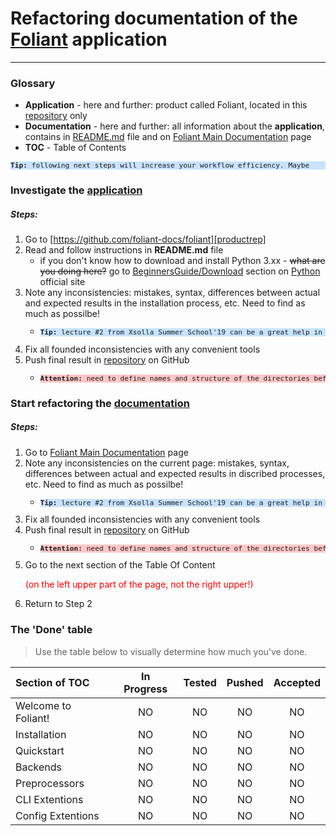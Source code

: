# Refactoring documentation of the [Foliant][productrep] application

---

### Glossary

- **Application** - here and further: product called Foliant, located in this [repository][productrep] only
- **Documentation** - here and further: all information about the **application**, contains in [README.md][productrep] file and on [Foliant Main Documentation][foliantdocs] page
- **TOC** - Table of Contents 

<pre style="font-size: 80%; background-color: #c7e3ff"><strong>Tip:</strong> following next steps will increase your workflow efficiency. Maybe</pre>

### Investigate the [application](https://github.com/foliant-docs/foliant)

##### Steps:

1. Go to [https://github.com/foliant-docs/foliant][productrep]
2. Read and follow instructions in **README.md** file
    + if you don't know how to download and install Python 3.xx - <s>what are you doing here?</s> go to [BeginnersGuide/Download](https://wiki.python.org/moin/BeginnersGuide/Download) section on [Python](https://www.python.org) official site 
3. Note any inconsistencies: mistakes, syntax, differences between actual and expected results in the installation process, etc. Need to find as much as possilbe!
    + <pre style="font-size: 80%; background-color: #c7e3ff"><strong>Tip:</strong> lecture #2 from Xsolla Summer School'19 can be a great help in this</pre>
4. Fix all founded inconsistencies with any convenient tools
5. Push final result in [repository][reportrep] on GitHub
    + <pre style="font-size: 80%; background-color: #ffc7c7"><strong>Attention:</strong> need to define names and structure of the directories before ```push``` all changes</pre>

### Start refactoring the [documentation][foliantdocs]

##### Steps:

1. Go to [Foliant Main Documentation][foliantdocs] page
2. Note any inconsistencies on the current page: mistakes, syntax, differences between actual and expected results in discribed processes, etc. Need to find as much as possilbe!
    + <pre style="font-size: 80%; background-color: #c7e3ff"><strong>Tip:</strong> lecture #2 from Xsolla Summer School'19 can be a great help in this</pre>
3. Fix all founded inconsistencies with any convenient tools
4. Push final result in [repository][reportrep] on GitHub
    + <pre style="font-size: 80%; background-color: #ffc7c7"><strong>Attention:</strong> need to define names and structure of the directories before ```push``` all changes</pre>
5. Go to the next section of the Table Of Content <p style="color: red">(on the left upper part of the page, not the right upper!)</p>
6. Return to Step 2


### The 'Done' table

 >Use the table below to visually determine how much you've done.

 **Section of TOC**|**In Progress**|**Tested**|**Pushed**|**Accepted**
:------------------|:-------------:|:--------:|:--------:|:-----------:
Welcome to Foliant!|     NO        |NO        |NO        |NO
Installation       |     NO        |NO        |NO        |NO
Quickstart         |     NO        |NO        |NO        |NO
Backends           |     NO        |NO        |NO        |NO
Preprocessors      |     NO        |NO        |NO        |NO
CLI Extentions     |     NO        |NO        |NO        |NO
Config Extentions  |     NO        |NO        |NO        |NO
  
 



[productrep]: https://github.com/foliant-docs/foliant "Foliant repository"
[reportrep]: https://github.com/Pinderschlosse/XSS-19-Test-Task-1.git "Pinderschlosse's reporting repository"
[foliantdocs]: https://foliant-docs.github.io/docs/ "Foliant Main Documentation"
